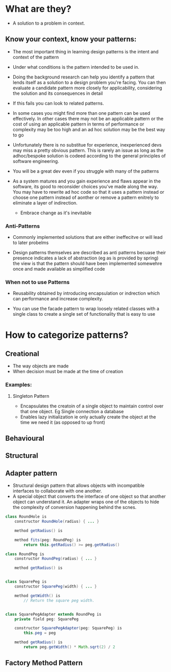 # What are they?

- A solution to a problem in context.

## Know your context, know your patterns:

- The most important thing in learning design patterns is the intent and
  context of the pattern

- Under what conditions is the pattern intended to be used in.

- Doing the background research can help you identify a pattern that
  lends itself as a solution to a design problem you\'re facing. You can
  then evaluate a candidate pattern more closely for applicability,
  considering the solution and its consequences in detail

- If this fails you can look to related patterns.

- In some cases you might find more than one pattern can be used
  effectively. In other cases there may not be an applicable pattern or
  the cost of using an applicable pattern in terms of performance or
  complexity may be too high and an ad hoc solution may be the best way
  to go

- Unfortunately there is no substitue for experience, inexperienced devs
  may miss a pretty obvious pattern. This is rarely an issue as long as
  the adhoc/bespoke solution is codeed according to the general
  principles of software engineering.

- You will be a great dev even if you struggle with many of the patterns

- As a system matures and you gain experience and flaws appear in the
  software, its good to reconsider choices you\'ve made along the way.
  You may have to rewrite ad hoc code so that it uses a pattern instead
  or choose one pattern instead of aonther or remove a pattern enitrely
  to eliminate a layer of indirection.

  - Embrace change as it\'s inevitable

### Anti-Patterns

- Commonly implemented solutions that are either ineffecitve or will
  lead to later probelms

- Design patterns themselves are described as anti patterns becuase
  their presence indicates a lack of abstraction (eg as is provided by
  spring) the view is that the pattern should have been implemented
  somewehre once and made available as simplified code

### When not to use Patterns

- Reusability obtained by introducing encapsulation or indrection which
  can performance and increase complexity.

- You can use the facade pattern to wrap loosely related classes with a
  single class to create a single set of functionality that is easy to
  use

# How to categorize patterns?

## Creational

- The way objects are made
- When decision must be made at the time of creation

### Examples:

1.  Singleton Pattern

    - Encapsulates the creatoin of a single object to maintain control
      over that one object. Eg Single connection a database
    - Enables lazy initialization ie only actually create the object at
      the time we need it (as opposed to up front)

## Behavioural

## Structural

## Adapter pattern

- Structural design pattern that allows objects with incompatible
  interfaces to collaborate with one another.
- A special object that converts the interface of one object so that
  another object can understand it. An adapter wraps one of the objects
  to hide the complexity of conversion happening behind the scnes.

``` java
class RoundHole is
    constructor RoundHole(radius) { ... }

    method getRadius() is

    method fits(peg: RoundPeg) is
        return this.getRadius() >= peg.getRadius()

class RoundPeg is
    constructor RoundPeg(radius) { ... }

    method getRadius() is


class SquarePeg is
    constructor SquarePeg(width) { ... }

    method getWidth() is
        // Return the square peg width.


class SquarePegAdapter extends RoundPeg is
    private field peg: SquarePeg

    constructor SquarePegAdapter(peg: SquarePeg) is
        this.peg = peg

    method getRadius() is
        return peg.getWidth() * Math.sqrt(2) / 2

```

## Factory Method Pattern
